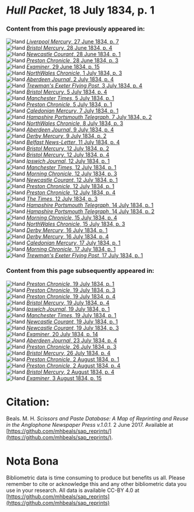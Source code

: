 # *Hull Packet*, 18 July 1834, p. 1  
  
### Content from this page previously appeared in:  
![Hand](http://scissorsandpaste.net/wp-content/uploads/2017/06/smallhandpointer.png) [*Liverpool Mercury*, 27 June 1834, p. 7](https://mhbeals.github.io/sap_html/Liverpool-Mercury/Liverpool-Mercury-27-June-1834-p-7)  
![Hand](http://scissorsandpaste.net/wp-content/uploads/2017/06/smallhandpointer.png) [*Bristol Mercury*, 28 June 1834, p. 4](https://mhbeals.github.io/sap_html/Bristol-Mercury/Bristol-Mercury-28-June-1834-p-4)  
![Hand](http://scissorsandpaste.net/wp-content/uploads/2017/06/smallhandpointer.png) [*Newcastle Courant*, 28 June 1834, p. 1](https://mhbeals.github.io/sap_html/Newcastle-Courant/Newcastle-Courant-28-June-1834-p-1)  
![Hand](http://scissorsandpaste.net/wp-content/uploads/2017/06/smallhandpointer.png) [*Preston Chronicle*, 28 June 1834, p. 3](https://mhbeals.github.io/sap_html/Preston-Chronicle/Preston-Chronicle-28-June-1834-p-3)  
![Hand](http://scissorsandpaste.net/wp-content/uploads/2017/06/smallhandpointer.png) [*Examiner*, 29 June 1834, p. 15](https://mhbeals.github.io/sap_html/Examiner/Examiner-29-June-1834-p-15)  
![Hand](http://scissorsandpaste.net/wp-content/uploads/2017/06/smallhandpointer.png) [*NorthWales Chronicle*, 1 July 1834, p. 3](https://mhbeals.github.io/sap_html/NorthWales-Chronicle/NorthWales-Chronicle-1-July-1834-p-3)  
![Hand](http://scissorsandpaste.net/wp-content/uploads/2017/06/smallhandpointer.png) [*Aberdeen Journal*, 2 July 1834, p. 4](https://mhbeals.github.io/sap_html/Aberdeen-Journal/Aberdeen-Journal-2-July-1834-p-4)  
![Hand](http://scissorsandpaste.net/wp-content/uploads/2017/06/smallhandpointer.png) [*Trewman's Exeter Flying Post*, 3 July 1834, p. 4](https://mhbeals.github.io/sap_html/Trewman's-Exeter-Flying-Post/Trewman's-Exeter-Flying-Post-3-July-1834-p-4)  
![Hand](http://scissorsandpaste.net/wp-content/uploads/2017/06/smallhandpointer.png) [*Bristol Mercury*, 5 July 1834, p. 4](https://mhbeals.github.io/sap_html/Bristol-Mercury/Bristol-Mercury-5-July-1834-p-4)  
![Hand](http://scissorsandpaste.net/wp-content/uploads/2017/06/smallhandpointer.png) [*Manchester Times*, 5 July 1834, p. 1](https://mhbeals.github.io/sap_html/Manchester-Times/Manchester-Times-5-July-1834-p-1)  
![Hand](http://scissorsandpaste.net/wp-content/uploads/2017/06/smallhandpointer.png) [*Preston Chronicle*, 5 July 1834, p. 1](https://mhbeals.github.io/sap_html/Preston-Chronicle/Preston-Chronicle-5-July-1834-p-1)  
![Hand](http://scissorsandpaste.net/wp-content/uploads/2017/06/smallhandpointer.png) [*Caledonian Mercury*, 7 July 1834, p. 1](https://mhbeals.github.io/sap_html/Caledonian-Mercury/Caledonian-Mercury-7-July-1834-p-1)  
![Hand](http://scissorsandpaste.net/wp-content/uploads/2017/06/smallhandpointer.png) [*Hampshire Portsmouth Telegraph*, 7 July 1834, p. 2](https://mhbeals.github.io/sap_html/Hampshire-Portsmouth-Telegraph/Hampshire-Portsmouth-Telegraph-7-July-1834-p-2)  
![Hand](http://scissorsandpaste.net/wp-content/uploads/2017/06/smallhandpointer.png) [*NorthWales Chronicle*, 8 July 1834, p. 3](https://mhbeals.github.io/sap_html/NorthWales-Chronicle/NorthWales-Chronicle-8-July-1834-p-3)  
![Hand](http://scissorsandpaste.net/wp-content/uploads/2017/06/smallhandpointer.png) [*Aberdeen Journal*, 9 July 1834, p. 4](https://mhbeals.github.io/sap_html/Aberdeen-Journal/Aberdeen-Journal-9-July-1834-p-4)  
![Hand](http://scissorsandpaste.net/wp-content/uploads/2017/06/smallhandpointer.png) [*Derby Mercury*, 9 July 1834, p. 2](https://mhbeals.github.io/sap_html/Derby-Mercury/Derby-Mercury-9-July-1834-p-2)  
![Hand](http://scissorsandpaste.net/wp-content/uploads/2017/06/smallhandpointer.png) [*Belfast News-Letter*, 11 July 1834, p. 4](https://mhbeals.github.io/sap_html/Belfast-News-Letter/Belfast-News-Letter-11-July-1834-p-4)  
![Hand](http://scissorsandpaste.net/wp-content/uploads/2017/06/smallhandpointer.png) [*Bristol Mercury*, 12 July 1834, p. 2](https://mhbeals.github.io/sap_html/Bristol-Mercury/Bristol-Mercury-12-July-1834-p-2)  
![Hand](http://scissorsandpaste.net/wp-content/uploads/2017/06/smallhandpointer.png) [*Bristol Mercury*, 12 July 1834, p. 4](https://mhbeals.github.io/sap_html/Bristol-Mercury/Bristol-Mercury-12-July-1834-p-4)  
![Hand](http://scissorsandpaste.net/wp-content/uploads/2017/06/smallhandpointer.png) [*Ipswich Journal*, 12 July 1834, p. 1](https://mhbeals.github.io/sap_html/Ipswich-Journal/Ipswich-Journal-12-July-1834-p-1)  
![Hand](http://scissorsandpaste.net/wp-content/uploads/2017/06/smallhandpointer.png) [*Manchester Times*, 12 July 1834, p. 1](https://mhbeals.github.io/sap_html/Manchester-Times/Manchester-Times-12-July-1834-p-1)  
![Hand](http://scissorsandpaste.net/wp-content/uploads/2017/06/smallhandpointer.png) [*Morning Chronicle*, 12 July 1834, p. 3](https://mhbeals.github.io/sap_html/Morning-Chronicle/Morning-Chronicle-12-July-1834-p-3)  
![Hand](http://scissorsandpaste.net/wp-content/uploads/2017/06/smallhandpointer.png) [*Newcastle Courant*, 12 July 1834, p. 1](https://mhbeals.github.io/sap_html/Newcastle-Courant/Newcastle-Courant-12-July-1834-p-1)  
![Hand](http://scissorsandpaste.net/wp-content/uploads/2017/06/smallhandpointer.png) [*Preston Chronicle*, 12 July 1834, p. 1](https://mhbeals.github.io/sap_html/Preston-Chronicle/Preston-Chronicle-12-July-1834-p-1)  
![Hand](http://scissorsandpaste.net/wp-content/uploads/2017/06/smallhandpointer.png) [*Preston Chronicle*, 12 July 1834, p. 4](https://mhbeals.github.io/sap_html/Preston-Chronicle/Preston-Chronicle-12-July-1834-p-4)  
![Hand](http://scissorsandpaste.net/wp-content/uploads/2017/06/smallhandpointer.png) [*The Times*, 12 July 1834, p. 3](https://mhbeals.github.io/sap_html/The-Times/The-Times-12-July-1834-p-3)  
![Hand](http://scissorsandpaste.net/wp-content/uploads/2017/06/smallhandpointer.png) [*Hampshire Portsmouth Telegraph*, 14 July 1834, p. 1](https://mhbeals.github.io/sap_html/Hampshire-Portsmouth-Telegraph/Hampshire-Portsmouth-Telegraph-14-July-1834-p-1)  
![Hand](http://scissorsandpaste.net/wp-content/uploads/2017/06/smallhandpointer.png) [*Hampshire Portsmouth Telegraph*, 14 July 1834, p. 2](https://mhbeals.github.io/sap_html/Hampshire-Portsmouth-Telegraph/Hampshire-Portsmouth-Telegraph-14-July-1834-p-2)  
![Hand](http://scissorsandpaste.net/wp-content/uploads/2017/06/smallhandpointer.png) [*Morning Chronicle*, 15 July 1834, p. 4](https://mhbeals.github.io/sap_html/Morning-Chronicle/Morning-Chronicle-15-July-1834-p-4)  
![Hand](http://scissorsandpaste.net/wp-content/uploads/2017/06/smallhandpointer.png) [*NorthWales Chronicle*, 15 July 1834, p. 3](https://mhbeals.github.io/sap_html/NorthWales-Chronicle/NorthWales-Chronicle-15-July-1834-p-3)  
![Hand](http://scissorsandpaste.net/wp-content/uploads/2017/06/smallhandpointer.png) [*Derby Mercury*, 16 July 1834, p. 1](https://mhbeals.github.io/sap_html/Derby-Mercury/Derby-Mercury-16-July-1834-p-1)  
![Hand](http://scissorsandpaste.net/wp-content/uploads/2017/06/smallhandpointer.png) [*Derby Mercury*, 16 July 1834, p. 4](https://mhbeals.github.io/sap_html/Derby-Mercury/Derby-Mercury-16-July-1834-p-4)  
![Hand](http://scissorsandpaste.net/wp-content/uploads/2017/06/smallhandpointer.png) [*Caledonian Mercury*, 17 July 1834, p. 1](https://mhbeals.github.io/sap_html/Caledonian-Mercury/Caledonian-Mercury-17-July-1834-p-1)  
![Hand](http://scissorsandpaste.net/wp-content/uploads/2017/06/smallhandpointer.png) [*Morning Chronicle*, 17 July 1834, p. 1](https://mhbeals.github.io/sap_html/Morning-Chronicle/Morning-Chronicle-17-July-1834-p-1)  
![Hand](http://scissorsandpaste.net/wp-content/uploads/2017/06/smallhandpointer.png) [*Trewman's Exeter Flying Post*, 17 July 1834, p. 1](https://mhbeals.github.io/sap_html/Trewman's-Exeter-Flying-Post/Trewman's-Exeter-Flying-Post-17-July-1834-p-1)  
  
### Content from this page subsequently appeared in:  
![Hand](http://scissorsandpaste.net/wp-content/uploads/2017/06/smallhandpointer.png) [*Preston Chronicle*, 19 July 1834, p. 1](https://mhbeals.github.io/sap_html/Preston-Chronicle/Preston-Chronicle-19-July-1834-p-1)  
![Hand](http://scissorsandpaste.net/wp-content/uploads/2017/06/smallhandpointer.png) [*Preston Chronicle*, 19 July 1834, p. 3](https://mhbeals.github.io/sap_html/Preston-Chronicle/Preston-Chronicle-19-July-1834-p-3)  
![Hand](http://scissorsandpaste.net/wp-content/uploads/2017/06/smallhandpointer.png) [*Preston Chronicle*, 19 July 1834, p. 4](https://mhbeals.github.io/sap_html/Preston-Chronicle/Preston-Chronicle-19-July-1834-p-4)  
![Hand](http://scissorsandpaste.net/wp-content/uploads/2017/06/smallhandpointer.png) [*Bristol Mercury*, 19 July 1834, p. 4](https://mhbeals.github.io/sap_html/Bristol-Mercury/Bristol-Mercury-19-July-1834-p-4)  
![Hand](http://scissorsandpaste.net/wp-content/uploads/2017/06/smallhandpointer.png) [*Ipswich Journal*, 19 July 1834, p. 1](https://mhbeals.github.io/sap_html/Ipswich-Journal/Ipswich-Journal-19-July-1834-p-1)  
![Hand](http://scissorsandpaste.net/wp-content/uploads/2017/06/smallhandpointer.png) [*Manchester Times*, 19 July 1834, p. 1](https://mhbeals.github.io/sap_html/Manchester-Times/Manchester-Times-19-July-1834-p-1)  
![Hand](http://scissorsandpaste.net/wp-content/uploads/2017/06/smallhandpointer.png) [*Newcastle Courant*, 19 July 1834, p. 1](https://mhbeals.github.io/sap_html/Newcastle-Courant/Newcastle-Courant-19-July-1834-p-1)  
![Hand](http://scissorsandpaste.net/wp-content/uploads/2017/06/smallhandpointer.png) [*Newcastle Courant*, 19 July 1834, p. 3](https://mhbeals.github.io/sap_html/Newcastle-Courant/Newcastle-Courant-19-July-1834-p-3)  
![Hand](http://scissorsandpaste.net/wp-content/uploads/2017/06/smallhandpointer.png) [*Examiner*, 20 July 1834, p. 14](https://mhbeals.github.io/sap_html/Examiner/Examiner-20-July-1834-p-14)  
![Hand](http://scissorsandpaste.net/wp-content/uploads/2017/06/smallhandpointer.png) [*Aberdeen Journal*, 23 July 1834, p. 4](https://mhbeals.github.io/sap_html/Aberdeen-Journal/Aberdeen-Journal-23-July-1834-p-4)  
![Hand](http://scissorsandpaste.net/wp-content/uploads/2017/06/smallhandpointer.png) [*Preston Chronicle*, 26 July 1834, p. 3](https://mhbeals.github.io/sap_html/Preston-Chronicle/Preston-Chronicle-26-July-1834-p-3)  
![Hand](http://scissorsandpaste.net/wp-content/uploads/2017/06/smallhandpointer.png) [*Bristol Mercury*, 26 July 1834, p. 4](https://mhbeals.github.io/sap_html/Bristol-Mercury/Bristol-Mercury-26-July-1834-p-4)  
![Hand](http://scissorsandpaste.net/wp-content/uploads/2017/06/smallhandpointer.png) [*Preston Chronicle*, 2 August 1834, p. 1](https://mhbeals.github.io/sap_html/Preston-Chronicle/Preston-Chronicle-2-August-1834-p-1)  
![Hand](http://scissorsandpaste.net/wp-content/uploads/2017/06/smallhandpointer.png) [*Preston Chronicle*, 2 August 1834, p. 4](https://mhbeals.github.io/sap_html/Preston-Chronicle/Preston-Chronicle-2-August-1834-p-4)  
![Hand](http://scissorsandpaste.net/wp-content/uploads/2017/06/smallhandpointer.png) [*Bristol Mercury*, 2 August 1834, p. 4](https://mhbeals.github.io/sap_html/Bristol-Mercury/Bristol-Mercury-2-August-1834-p-4)  
![Hand](http://scissorsandpaste.net/wp-content/uploads/2017/06/smallhandpointer.png) [*Examiner*, 3 August 1834, p. 15](https://mhbeals.github.io/sap_html/Examiner/Examiner-3-August-1834-p-15)  


# Citation: 

Beals. M. H. *Scissors and Paste Database: A Map of Reprinting and Reuse in the Anglophone Newspaper Press v.1.0.1.* 2 June 2017. Available at [https://github.com/mhbeals/sap_reprints/](https://github.com/mhbeals/sap_reprints/). 

# Nota Bona

Bibliometric data is time consuming to produce but benefits us all. Please remember to cite or acknowledge this and any other bibliometric data you use in your research. All data is available CC-BY 4.0 at [https://github.com/mhbeals/sap_reprints](https://github.com/mhbeals/sap_reprints)
